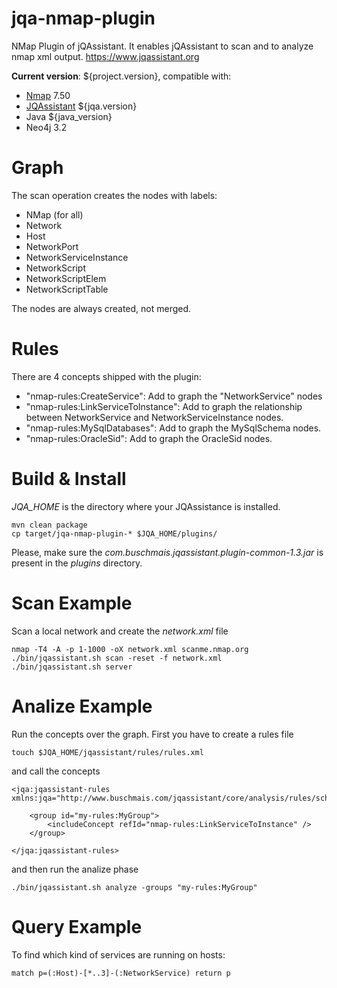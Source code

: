 # jqa-nmap-plugin
NMap Plugin of jQAssistant. It enables jQAssistant to scan and to analyze nmap xml output. https://www.jqassistant.org

**Current version**: ${project.version}, compatible with:
- [Nmap](https://nmap.org/) 7.50
- [JQAssistant](https://www.jqassistant.org) ${jqa.version}
- Java ${java_version}
- Neo4j 3.2
                  
# Graph
The scan operation creates the nodes with labels: 
- NMap (for all)
- Network
- Host
- NetworkPort
- NetworkServiceInstance
- NetworkScript
- NetworkScriptElem
- NetworkScriptTable

The nodes are always created, not merged.

# Rules
There are 4 concepts shipped with the plugin:
- "nmap-rules:CreateService": Add to graph the "NetworkService" nodes
- "nmap-rules:LinkServiceToInstance": Add to graph the relationship between NetworkService and NetworkServiceInstance nodes.
- "nmap-rules:MySqlDatabases": Add to graph the MySqlSchema nodes.
- "nmap-rules:OracleSid": Add to graph the OracleSid nodes.

# Build & Install
*JQA_HOME* is the directory where your JQAssistance is installed.
```
mvn clean package
cp target/jqa-nmap-plugin-* $JQA_HOME/plugins/
```
Please, make sure the *com.buschmais.jqassistant.plugin-common-1.3.jar* is present in the *plugins* directory.

# Scan Example
Scan a local network and create the *network.xml* file
```
nmap -T4 -A -p 1-1000 -oX network.xml scanme.nmap.org
./bin/jqassistant.sh scan -reset -f network.xml
./bin/jqassistant.sh server
```
# Analize Example
Run the concepts over the graph. First you have to create a rules file
```
touch $JQA_HOME/jqassistant/rules/rules.xml
```
and call the concepts 
```
<jqa:jqassistant-rules xmlns:jqa="http://www.buschmais.com/jqassistant/core/analysis/rules/schema/v1.1">

    <group id="my-rules:MyGroup">
        <includeConcept refId="nmap-rules:LinkServiceToInstance" />
    </group>

</jqa:jqassistant-rules>
```
and then run the analize phase
```
./bin/jqassistant.sh analyze -groups "my-rules:MyGroup"
```

# Query Example
To find which kind of services are running on hosts:
```
match p=(:Host)-[*..3]-(:NetworkService) return p
```
